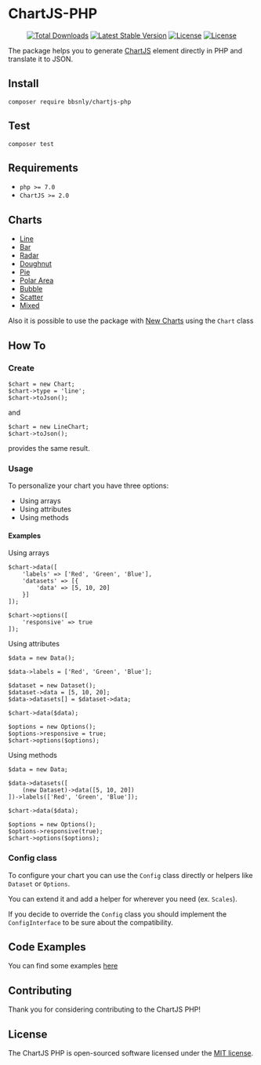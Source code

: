 # ChartJS-PHP

<p align="center">
<a href="https://packagist.org/packages/bbsnly/chartjs-php"><img src="https://poser.pugx.org/bbsnly/chartjs-php/d/total.svg" alt="Total Downloads"></a>
<a href="https://packagist.org/packages/bbsnly/chartjs-php"><img src="https://poser.pugx.org/bbsnly/chartjs-php/v/stable.svg" alt="Latest Stable Version"></a>
<a href="https://travis-ci.org/bbsnly/chartjs-php"><img src="https://travis-ci.org/bbsnly/chartjs-php.svg?branch=master" alt="License"></a>
<a href="https://packagist.org/packages/bbsnly/chartjs-php"><img src="https://poser.pugx.org/bbsnly/chartjs-php/license.svg" alt="License"></a>
</p>

The package helps you to generate [ChartJS](http://www.chartjs.org/ "ChartJS")
element directly in PHP and translate it to JSON.

## Install
`composer require bbsnly/chartjs-php`

## Test
`composer test`

## Requirements
* `php >= 7.0`
* `ChartJS >= 2.0`

## Charts
* [Line](http://www.chartjs.org/docs/latest/charts/line.html)
* [Bar](http://www.chartjs.org/docs/latest/charts/bar.html)
* [Radar](http://www.chartjs.org/docs/latest/charts/radar.html)
* [Doughnut](http://www.chartjs.org/docs/latest/charts/doughnut.html)
* [Pie](http://www.chartjs.org/docs/latest/charts/doughnut.html)
* [Polar Area](http://www.chartjs.org/docs/latest/charts/polar.html)
* [Bubble](http://www.chartjs.org/docs/latest/charts/bubble.html)
* [Scatter](http://www.chartjs.org/docs/latest/charts/scatter.html)
* [Mixed](http://www.chartjs.org/docs/latest/charts/mixed.html)

Also it is possible to use the package with [New Charts](http://www.chartjs.org/docs/latest/developers/charts.html)
using the `Chart` class

## How To
### Create
```
$chart = new Chart;
$chart->type = 'line';
$chart->toJson();
```
and
```
$chart = new LineChart;
$chart->toJson();
```
provides the same result.

### Usage
To personalize your chart you have three options:
* Using arrays
* Using attributes
* Using methods

#### Examples
Using arrays
```
$chart->data([
    'labels' => ['Red', 'Green', 'Blue'],
    'datasets' => [{
        'data' => [5, 10, 20]
    }]
]);

$chart->options([
    'responsive' => true
]);
```
Using attributes
```
$data = new Data();

$data->labels = ['Red', 'Green', 'Blue'];

$dataset = new Dataset();
$dataset->data = [5, 10, 20];
$data->datasets[] = $dataset->data;

$chart->data($data);

$options = new Options();
$options->responsive = true;
$chart->options($options);
```
Using methods
```
$data = new Data;

$data->datasets([
    (new Dataset)->data([5, 10, 20])
])->labels(['Red', 'Green', 'Blue']);

$chart->data($data);

$options = new Options();
$options->responsive(true);
$chart->options($options);
```
### Config class
To configure your chart you can use the `Config` class directly or helpers
like `Dataset` or `Options`.

You can extend it and add a helper for wherever you need (ex. `Scales`).

If you decide to override the `Config` class you should implement
the `ConfigInterface` to be sure about the compatibility.

## Code Examples
You can find some examples
[here](https://github.com/bbsnly/chartjs-php/tree/master/tests/examples "ChartJS PHP Examples")

## Contributing

Thank you for considering contributing to the ChartJS PHP!

## License

The ChartJS PHP is open-sourced software licensed under the
[MIT license](http://opensource.org/licenses/MIT).
